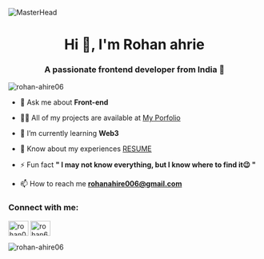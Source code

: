 ![MasterHead](https://glivera-team.com/wp-content/uploads/2019/11/fronend-blog.jpg)
<h1 align="center">Hi 👋, I'm Rohan ahrie</h1>
<h3 align="center">A passionate frontend developer from India 📍</h3>

<p align="left"> <img src="https://komarev.com/ghpvc/?username=rohan-ahire06&label=Profile%20views&color=0e75b6&style=flat" alt="rohan-ahire06" /> </p>

- 💬 Ask me about **Front-end**

- 👨‍💻 All of my projects are available at [My Porfolio](https://rohan06.vercel.app/)

- 🌱 I’m currently learning **Web3**

- 📄 Know about my experiences [RESUME](https://docs.google.com/document/d/1LJiAqN2DKVBtODnn8iBC6hfGrza6PHrClSsVD4wy7go/edit?usp=sharing)

- ⚡ Fun fact **" I may not know everything, but I know where to find it😉 "**

- 📫 How to reach me **rohanahire006@gmail.com**

<h3 align="left">Connect with me:</h3>
<p align="left">
<a href="https://twitter.com/rohan06__" target="blank"><img align="center" src="https://raw.githubusercontent.com/rahuldkjain/github-profile-readme-generator/master/src/images/icons/Social/twitter.svg" alt="rohan06__" height="30" width="40" /></a>
<a href="https://linkedin.com/in/rohan6" target="blank"><img align="center" src="https://raw.githubusercontent.com/rahuldkjain/github-profile-readme-generator/master/src/images/icons/Social/linked-in-alt.svg" alt="rohan6" height="30" width="40" /></a>
</p>

<p><img align="center" src="https://github-readme-streak-stats.herokuapp.com/?user=rohan-ahire06&" alt="rohan-ahire06" /></p>
